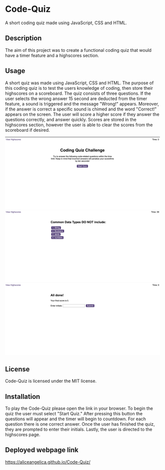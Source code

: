 # Code-Quiz

A short coding quiz made using JavaScript, CSS and HTML.

## Description

The aim of this project was to create a functional coding quiz that would have a timer feature and a highscores section.

## Usage

A short quiz was made using JavaScript, CSS and HTML. The purpose of this coding quiz is to test the users knowledge of coding, then store their highscores on a scoreboard. The quiz consists of three questions. If the user selects the wrong answer 15 second are deducted from the timer feature, a sound is triggered and the message "Wrong!" appears. Moreover, if the answer is correct a specific sound is chimed and the word "Correct!" appears on the screen. The user will score a higher score if they answer the questions correctly, and answer quickly. Scores are stored in the highscores section, however the user is able to clear the scores from the scoreboard if desired.

![screenshot](./screenshot.png "A screenshot of the Code-Quiz application")
![screenshot2](./screenshot2.png "A screenshot of the Code-Quiz question section")
![screenshot3](./screenshot3.png "A screenshot of the Code-Quiz initials section")

## License

Code-Quiz is licensed under the MIT license.

## Installation

To play the Code-Quiz please open the link in your browser. To begin the quiz the user must select "Start Quiz." After pressing this button the questions will appear and the timer will begin to countdown. For each question there is one correct answer. Once the user has finished the quiz, they are prompted to enter their initials. Lastly, the user is directed to the highscores page.

## Deployed webpage link

https://aliceangelica.github.io/Code-Quiz/
